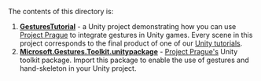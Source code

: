 The contents of this directory is:

1. [**GesturesTutorial**](GesturesTutorial) - a Unity project demonstrating how you can use [Project Prague](https://docs.microsoft.com/en-us/gestures)
to integrate gestures in Unity games. Every scene in this project corresponds to the final product of one of our [Unity tutorials](https://docs.microsoft.com/en-us/gestures). 
2. [**Microsoft.Gestures.Toolkit.unitypackage**](Microsoft.Gestures.Toolkit.unitypackage) - [Project Prague's](https://docs.microsoft.com/en-us/gestures) Unity toolkit package. 
Import this package to enable the use of gestures and hand-skeleton in your Unity project.
